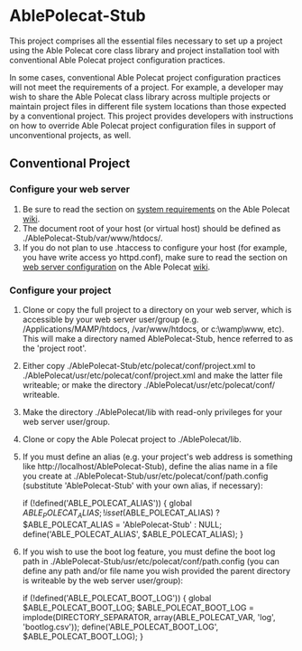 # AblePolecat-Stub
This project comprises all the essential files necessary to set up a project 
using the Able Polecat core class library and project installation tool with 
conventional Able Polecat project configuration practices.

In some cases, conventional Able Polecat project configuration practices will not 
meet the requirements of a project. For example, a developer may wish to share 
the Able Polecat class library across multiple projects or maintain project 
files in different file system locations than those expected by a conventional 
project. This project provides developers with instructions on how to override 
Able Polecat project configuration files in support of unconventional projects, 
as well.

## Conventional Project

### Configure your web server

1. Be sure to read the section on [system requirements](https://github.com/kkuhrman/AblePolecat/wiki/System-Requirements) 
on the Able Polecat [wiki](https://github.com/kkuhrman/AblePolecat/wiki).
2. The document root of your host (or virtual host) should be defined as ./AblePolecat-Stub/var/www/htdocs/.
3. If you do not plan to use .htaccess to configure your host (for example, you have write access yo httpd.conf), 
make sure to read the section on [web server configuration](https://github.com/kkuhrman/AblePolecat/wiki/Web-Server-Configuration)
on the Able Polecat [wiki](https://github.com/kkuhrman/AblePolecat/wiki).

### Configure your project

1. Clone or copy the full project to a directory on your web server, which is accessible by your web server 
user/group (e.g. /Applications/MAMP/htdocs, /var/www/htdocs, or c:\wamp\www, etc). This will make a 
directory named AblePolecat-Stub, hence referred to as the 'project root'.
2. Either copy ./AblePolecat-Stub/etc/polecat/conf/project.xml to ./AblePolecat/usr/etc/polecat/conf/project.xml 
and make the latter file writeable; or make the directory ./AblePolecat/usr/etc/polecat/conf/ writeable.
2. Make the directory ./AblePolecat/lib with read-only privileges for your web server user/group.
3. Clone or copy the Able Polecat project to ./AblePolecat/lib.
4. If you must define an alias (e.g. your project's web address is something like http://localhost/AblePolecat-Stub),
define the alias name in a file you create at ./AblePolecat-Stub/usr/etc/polecat/conf/path.config (substitute 
'AblePolecat-Stub' with your own alias, if necessary):

    if (!defined('ABLE_POLECAT_ALIAS')) {
      global $ABLE_POLECAT_ALIAS;
      !isset($ABLE_POLECAT_ALIAS) ? $ABLE_POLECAT_ALIAS = 'AblePolecat-Stub' : NULL;
      define('ABLE_POLECAT_ALIAS', $ABLE_POLECAT_ALIAS);
    }
    
5. If you wish to use the boot log feature, you must define the boot log path in ./AblePolecat-Stub/usr/etc/polecat/conf/path.config 
(you can define any path and/or file name you wish provided the parent directory is writeable by the web server user/group):

    if (!defined('ABLE_POLECAT_BOOT_LOG')) {
      global $ABLE_POLECAT_BOOT_LOG;
      $ABLE_POLECAT_BOOT_LOG = implode(DIRECTORY_SEPARATOR, array(ABLE_POLECAT_VAR, 'log', 'bootlog.csv'));
      define('ABLE_POLECAT_BOOT_LOG', $ABLE_POLECAT_BOOT_LOG);
    }


